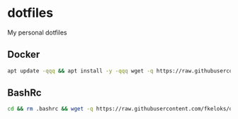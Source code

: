 # dotfiles
My personal dotfiles

## Docker
```bash
apt update -qqq && apt install -y -qqq wget -q https://raw.githubusercontent.com/fkeloks/dotfiles/master/install.sh && bash install.sh;
```

## BashRc
```bash
cd && rm .bashrc && wget -q https://raw.githubusercontent.com/fkeloks/dotfiles/master/.bashrc && source .bashrc;
```
